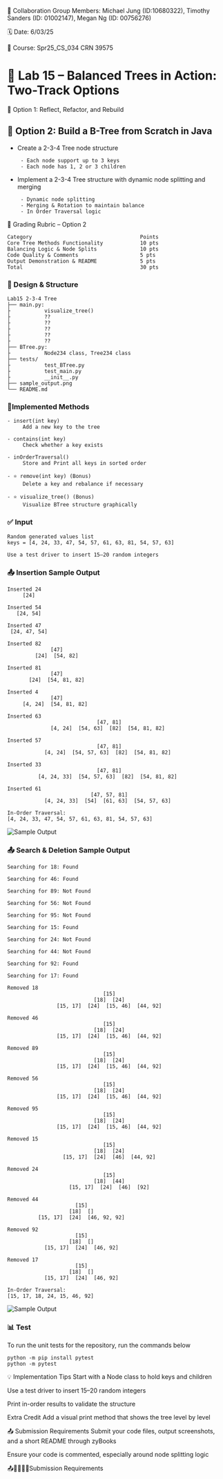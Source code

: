 💬 Collaboration Group Members: Michael Jung (ID:10680322), Timothy Sanders (ID: 01002147), Megan Ng (ID: 00756276)

🗓 Date: 6/03/25

📌 Course: Spr25_CS_034 CRN 39575

# 🌳 Lab 15 – Balanced Trees in Action: Two-Track Options

🔧 Option 1: Reflect, Refactor, and Rebuild

## 🧪 Option 2: Build a B-Tree from Scratch in Java

- Create a 2-3-4 Tree node structure
  
       - Each node support up to 3 keys
       - Each node has 1, 2 or 3 children
- Implement a 2-3-4 Tree structure with dynamic node splitting and merging
  
       - Dynamic node splitting
       - Merging & Rotation to maintain balance
       - In Order Traversal logic


🧾 Grading Rubric – Option 2
```
Category	                               Points
Core Tree Methods Functionality	           10 pts
Balancing Logic & Node Splits	           10 pts
Code Quality & Comments	                   5 pts
Output Demonstration & README	           5 pts
Total	                                   30 pts
```
### 🧠 Design & Structure
```
Lab15 2-3-4 Tree
├── main.py:
├           visualize_tree()
├           ??
├           ??
├           ??
├           ??
├           ??
├── BTree.py: 
├           Node234 class, Tree234 class
├── tests/
├           test_BTree.py
├           test_main.py
├           __init__.py  
├── sample_output.png
└── README.md
```
### 🔨Implemented Methods
```
- insert(int key)
     Add a new key to the tree

- contains(int key)
     Check whether a key exists

- inOrderTraversal()
     Store and Print all keys in sorted order

- ⭐ remove(int key) (Bonus)
     Delete a key and rebalance if necessary

- ⭐ visualize_tree() (Bonus)
     Visualize BTree structure graphically
```
### ✅ Input
```
Random generated values list
keys = [4, 24, 33, 47, 54, 57, 61, 63, 81, 54, 57, 63]
```
```
Use a test driver to insert 15–20 random integers
```

### 📤 Insertion Sample Output
```
Inserted 24
     [24]

Inserted 54
   [24, 54]

Inserted 47
 [24, 47, 54]

Inserted 82
              [47]
         [24]  [54, 82]

Inserted 81
              [47]
       [24]  [54, 81, 82]

Inserted 4
              [47]
     [4, 24]  [54, 81, 82]

Inserted 63
                             [47, 81]
              [4, 24]  [54, 63]  [82]  [54, 81, 82]

Inserted 57
                             [47, 81]
            [4, 24]  [54, 57, 63]  [82]  [54, 81, 82]

Inserted 33
                             [47, 81]
          [4, 24, 33]  [54, 57, 63]  [82]  [54, 81, 82]

Inserted 61
                           [47, 57, 81]
            [4, 24, 33]  [54]  [61, 63]  [54, 57, 63]

In-Order Traversal:
[4, 24, 33, 47, 54, 57, 61, 63, 81, 54, 57, 63]
```
![Sample Output](sample_output_01.png)

### 📤 Search & Deletion Sample Output
```
Searching for 18: Found

Searching for 46: Found

Searching for 89: Not Found

Searching for 56: Not Found

Searching for 95: Not Found

Searching for 15: Found

Searching for 24: Not Found

Searching for 44: Not Found

Searching for 92: Found

Searching for 17: Found

Removed 18
                               [15]
                            [18]  [24]
                [15, 17]  [24]  [15, 46]  [44, 92]

Removed 46
                               [15]
                            [18]  [24]
                [15, 17]  [24]  [15, 46]  [44, 92]

Removed 89
                               [15]
                            [18]  [24]
                [15, 17]  [24]  [15, 46]  [44, 92]

Removed 56
                               [15]
                            [18]  [24]
                [15, 17]  [24]  [15, 46]  [44, 92]

Removed 95
                               [15]
                            [18]  [24]
                [15, 17]  [24]  [15, 46]  [44, 92]

Removed 15
                               [15]
                            [18]  [24]
                  [15, 17]  [24]  [46]  [44, 92]

Removed 24
                               [15]
                            [18]  [44]
                    [15, 17]  [24]  [46]  [92]

Removed 44
                      [15]
                    [18]  []
          [15, 17]  [24]  [46, 92, 92]

Removed 92
                      [15]
                    [18]  []
            [15, 17]  [24]  [46, 92]

Removed 17
                      [15]
                    [18]  []
            [15, 17]  [24]  [46, 92]

In-Order Traversal:
[15, 17, 18, 24, 15, 46, 92]
```
![Sample Output](sample_output_02.png)

### 📊 Test
To run the unit tests for the repository, run the commands below
```
python -m pip install pytest
python -m pytest
```

💡 Implementation Tips
Start with a Node class to hold keys and children

Use a test driver to insert 15–20 random integers

Print in-order results to validate the structure

 Extra Credit
Add a visual print method that shows the tree level by level

📤 Submission Requirements
Submit your code files, output screenshots, and a short README through zyBooks

Ensure your code is commented, especially around node splitting logic

📤🧾✅✅✅Submission Requirements


